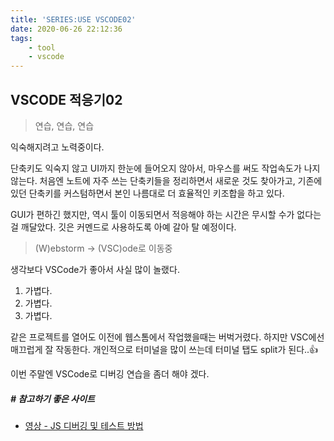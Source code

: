 ```yaml
---
title: 'SERIES:USE VSCODE02'
date: 2020-06-26 22:12:36
tags:
    - tool
    - vscode
---
```


## VSCODE 적응기02
> 연습, 연습, 연습

익숙해지려고 노력중이다.

단축키도 익숙지 않고 UI까지 한눈에 들어오지 않아서, 마우스를 써도 작업속도가 나지 않는다. 처음엔 노트에 자주 쓰는 단축키들을 정리하면서 새로운 것도 찾아가고, 기존에 있던 단축키를 커스텀하면서 본인 나름대로 더 효율적인 키조합을 하고 있다.

GUI가 편하긴 했지만, 역시 툴이 이동되면서 적응해야 하는 시간은 무시할 수가 없다는 걸 깨달았다. 깃은 커멘드로 사용하도록 아예 갈아 탈 예정이다.


> (W)ebstorm → (VSC)ode로 이동중

생각보다 VSCode가 좋아서 사실 많이 놀랬다.
1. 가볍다.
1. 가볍다.
1. 가볍다.

같은 프로젝트를 열어도 이전에 웹스톰에서 작업했을때는 버벅거렸다. 하지만 VSC에선 매끄럽게 잘 작동한다.
개인적으로 터미널을 많이 쓰는데 터미널 탭도 split가 된다..👍


이번 주말엔 VSCode로 디버깅 연습을 좀더 해야 겠다.
##### # 참고하기 좋은 사이트
- [영상 - JS 디버깅 및 테스트 방법](https://tacademy.skplanet.com/live/player/onlineLectureDetail.action?seq=126#sec2sec2)
